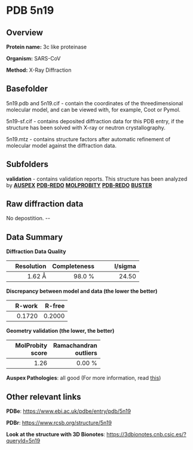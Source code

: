 # PDB 5n19

## Overview

**Protein name:** 3c like proteinase

**Organism:** SARS-CoV

**Method:** X-Ray Diffraction

## Basefolder

5n19.pdb and 5n19.cif - contain the coordinates of the threedimensional molecular model, and can be viewed with, for example, Coot or Pymol.

5n19-sf.cif - contains deposited diffraction data for this PDB entry, if the structure has been solved with X-ray or neutron crystallography.

5n19.mtz - contains structure factors after automatic refinement of molecular model against the diffraction data.

## Subfolders





**validation** - contains validation reports. This structure has been analyzed by [**AUSPEX**](https://github.com/thorn-lab/coronavirus_structural_task_force/tree/master/pdb/3c_like_proteinase/SARS-CoV/5n19/validation/auspex) [**PDB-REDO**](https://github.com/thorn-lab/coronavirus_structural_task_force/tree/master/pdb/3c_like_proteinase/SARS-CoV/5n19/validation/pdb-redo) [**MOLPROBITY**](https://github.com/thorn-lab/coronavirus_structural_task_force/tree/master/pdb/3c_like_proteinase/SARS-CoV/5n19/validation/molprobity) [**PDB-REDO**](https://github.com/thorn-lab/coronavirus_structural_task_force/blob/master/pdb/3c_like_proteinase/SARS-CoV/5n19/validation/Xtriage_output.log) [**BUSTER**](https://www.globalphasing.com/buster/wiki/index.cgi?Covid19Pdb5N19)

## Raw diffraction data

No depostition. --<br> 

## Data Summary
**Diffraction Data Quality**

|   | Resolution | Completeness| I/sigma |
|---|-------------:|----------------:|--------------:|
|   |1.62 Å|98.0  %|<img width=50/>24.50|

**Discrepancy between model and data (the lower the better)**

|   | **R-work**| **R-free**   
|---|-------------:|----------------:|           
||  0.1720|  0.2000|

**Geometry validation (the lower, the better)**

|   |**MolProbity<br>score**| **Ramachandran<br>outliers** 
|---|-------------:|----------------:|
||  1.26|  0.00 %|

**Auspex Pathologies**: all good (For more information, read [this](https://github.com/thorn-lab/coronavirus_structural_task_force/blob/master/pdb/3c_like_proteinase/SARS-CoV/5n19/validation/auspex/5n19_auspex_comments.txt))

 



## Other relevant links 
**PDBe**:  https://www.ebi.ac.uk/pdbe/entry/pdb/5n19
 
**PDBr**: https://www.rcsb.org/structure/5n19 

**Look at the structure with 3D Bionotes**: https://3dbionotes.cnb.csic.es/?queryId=5n19

